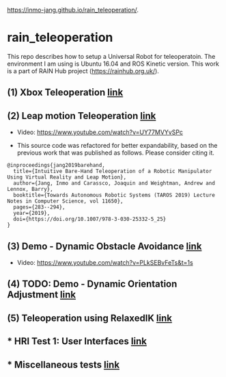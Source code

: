 https://inmo-jang.github.io/rain_teleoperation/.

# rain_teleoperation

This repo describes how to setup a Universal Robot for teleoperatoin. The environment I am using is Ubuntu 16.04 and ROS Kinetic version. This work is a part of RAIN Hub project (https://rainhub.org.uk/).  

## (1) Xbox Teleoperation [link](https://github.com/inmo-jang/rain_teleoperation/blob/master/xbox_teleop.md)

## (2) Leap motion Teleoperation [link](https://github.com/inmo-jang/rain_teleoperation/blob/master/leapmotion_teleop.md)

- Video: https://www.youtube.com/watch?v=UY77MVYvSPc

- This source code was refactored for better expandability, based on the previous work that was published as follows. Please consider citing it. 

```
@inproceedings{jang2019barehand,
  title={Intuitive Bare-Hand Teleoperation of a Robotic Manipulator Using Virtual Reality and Leap Motion},
  author={Jang, Inmo and Carassco, Joaquin and Weightman, Andrew and Lennox, Barry},
  booktitle={Towards Autonomous Robotic Systems (TAROS 2019) Lecture Notes in Computer Science, vol 11650},
  pages={283--294},
  year={2019},
  doi={https://doi.org/10.1007/978-3-030-25332-5_25}
}
```

## (3) Demo - Dynamic Obstacle Avoidance [link](https://github.com/inmo-jang/rain_teleoperation/blob/master/dynamic_obstacle_avoidance.md)

- Video: https://www.youtube.com/watch?v=PLkSEBvFeTs&t=1s

## (4) TODO: Demo - Dynamic Orientation Adjustment [link](https://github.com/inmo-jang/rain_teleoperation/blob/master/orientation_adjustment.md)

## (5) Teleoperation using RelaxedIK [link](https://github.com/inmo-jang/rain_teleoperation/blob/master/relaxedik.md)


## * HRI Test 1: User Interfaces [link](https://github.com/inmo-jang/rain_teleoperation/blob/master/test_hri_interface.md)

## * Miscellaneous tests [link](https://github.com/inmo-jang/rain_teleoperation/blob/master/miscellaneous_test.md)
